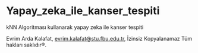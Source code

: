 # Yapay_zeka_ile_kanser_tespiti
kNN Algoritması kullanarak yapay zeka ile kanser tespiti 

Evrim Arda Kalafat, evrim.kalafat@stu.fbu.edu.tr, İzinsiz Kopyalanamaz
Tüm hakları saklıdır®️.
